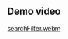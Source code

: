 ## Demo video
[searchFilter.webm](https://github.com/jhj0517/Android-Practices/assets/97279763/72f5c365-d7bd-41fe-94ff-80eb65a37267)

